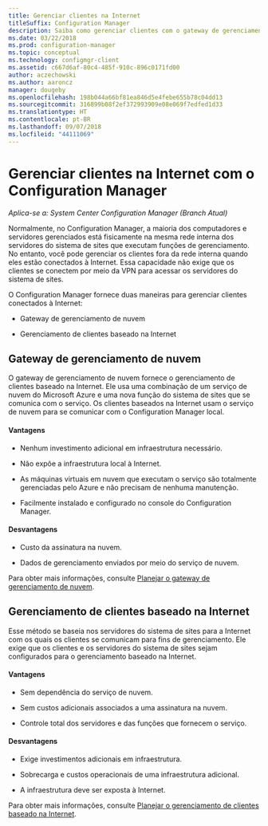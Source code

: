 ```yaml
---
title: Gerenciar clientes na Internet
titleSuffix: Configuration Manager
description: Saiba como gerenciar clientes com o gateway de gerenciamento de nuvem e o gerenciamento de clientes baseado na Internet no Configuration Manager.
ms.date: 03/22/2018
ms.prod: configuration-manager
ms.topic: conceptual
ms.technology: configmgr-client
ms.assetid: c667d6af-80c4-485f-910c-896c0171fd00
author: aczechowski
ms.author: aaroncz
manager: dougeby
ms.openlocfilehash: 198b044a66bf81ea846d5e4febe655b78c04dd13
ms.sourcegitcommit: 316899b08f2ef372993909e08e069f7edfed1d33
ms.translationtype: HT
ms.contentlocale: pt-BR
ms.lasthandoff: 09/07/2018
ms.locfileid: "44111069"
---
```

# <a name="manage-clients-on-the-internet-with-configuration-manager"></a>Gerenciar clientes na Internet com o Configuration Manager

*Aplica-se a: System Center Configuration Manager (Branch Atual)*

Normalmente, no Configuration Manager, a maioria dos computadores e servidores gerenciados está fisicamente na mesma rede interna dos servidores do sistema de sites que executam funções de gerenciamento. No entanto, você pode gerenciar os clientes fora da rede interna quando eles estão conectados à Internet. Essa capacidade não exige que os clientes se conectem por meio da VPN para acessar os servidores do sistema de sites.

O Configuration Manager fornece duas maneiras para gerenciar clientes conectados à Internet:

-   Gateway de gerenciamento de nuvem

-   Gerenciamento de clientes baseado na Internet


## <a name="cloud-management-gateway"></a>Gateway de gerenciamento de nuvem

O gateway de gerenciamento de nuvem fornece o gerenciamento de clientes baseado na Internet. Ele usa uma combinação de um serviço de nuvem do Microsoft Azure e uma nova função do sistema de sites que se comunica com o serviço. Os clientes baseados na Internet usam o serviço de nuvem para se comunicar com o Configuration Manager local.

#### <a name="advantages"></a>Vantagens  

-   Nenhum investimento adicional em infraestrutura necessário.  

-   Não expõe a infraestrutura local à Internet.  

-   As máquinas virtuais em nuvem que executam o serviço são totalmente gerenciadas pelo Azure e não precisam de nenhuma manutenção.  

-   Facilmente instalado e configurado no console do Configuration Manager.  

#### <a name="disadvantages"></a>Desvantagens  

-   Custo da assinatura na nuvem.  

-   Dados de gerenciamento enviados por meio do serviço de nuvem.  

Para obter mais informações, consulte [Planejar o gateway de gerenciamento de nuvem](plan-cloud-management-gateway.md).  



## <a name="internet-based-client-management"></a>Gerenciamento de clientes baseado na Internet

Esse método se baseia nos servidores do sistema de sites para a Internet com os quais os clientes se comunicam para fins de gerenciamento. Ele exige que os clientes e os servidores do sistema de sites sejam configurados para o gerenciamento baseado na Internet.

#### <a name="advantages"></a>Vantagens  

-   Sem dependência do serviço de nuvem.  

-   Sem custos adicionais associados a uma assinatura na nuvem.  

-   Controle total dos servidores e das funções que fornecem o serviço.  

#### <a name="disadvantages"></a>Desvantagens  

-   Exige investimentos adicionais em infraestrutura.  

-   Sobrecarga e custos operacionais de uma infraestrutura adicional.  

-   A infraestrutura deve ser exposta à Internet.  

Para obter mais informações, consulte [Planejar o gerenciamento de clientes baseado na Internet](plan-internet-based-client-management.md).  
